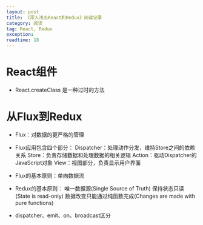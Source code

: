 ```yaml
---
layout: post
title: 《深入浅出React和Redux》阅读记录
category: 阅读
tag: React, Redux
exception: 
readtime: 18
---
```


# React组件
* React.createClass 是一种过时的方法

# 从Flux到Redux
* Flux：对数据的更严格的管理
* Flux应用包含四个部分：
   Dispatcher：处理动作分发，维持Store之间的依赖关系
   Store：负责存储数据和处理数据的相关逻辑
   Action：驱动Dispatcher的JavaScript对象
   View：视图部分，负责显示用户界面
* Flux的基本原则：单向数据流
* Redux的基本原则：
  唯一数据源(Single Source of Truth)
  保持状态只读(State is read-only)
  数据改变只能通过纯函数完成(Changes are made with pure functions)

* dispatcher、emit、on、broadcast区分
